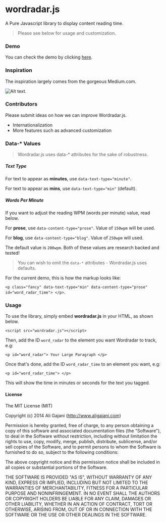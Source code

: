 wordradar.js
============

A Pure Javascript library to display content reading time. 

> Please see below for usage and customization.

### Demo

You can check the demo by clicking [here](http://aligajani.github.io/wordradar.js/).

### Inspiration

The inspiration largely comes from the gorgeous Medium.com.

![Alt text](http://i.imgur.com/6vWXrBK.jpg).

### Contributors

Please submit ideas on how we can improve Wordradar.js. 

- Internationalization
- More features such as advanced customization

### Data-* Values

> Wordradar.js uses data-* attributes for the sake of robustness.

##### Text Type

For text to appear as **minutes**, use `data-text-type="minute"`.

For text to appear as **mins**, use `data-text-type="min"` (default).

##### Words Per Minute

If you want to adjust the reading WPM (words per minute) value, read below.

For **prose**, use `data-content-type="prose"`. Value of `150wpm` will be used.

For **blog**, use `data-content-type="blog"`. Value of `250wpm` will used.

The default value is `200wpm`. Both of these values are research backed and tested!

> You can wish to omit the `data-*` attributes - Wordradar.js uses defaults.

For the current demo, this is how the markup looks like:

`<p class="fancy" data-text-type="min" data-content-type="prose"  id="word_radar_time"> </p>`.

### Usage

To use the library, simply embed **wordradar.js** in your HTML, as shown below.

`<script src="wordradar.js"></script>`

Then, add the ID `word_radar` to the element you want Wordradar to track, e.g:

`<p id="word_radar"> Your Large Paragraph </p>`

Once that's done, add the ID `word_radar_time` to an element you want, e.g:

`<p id="word_radar_time"> </p>`

This will show the time in minutes or seconds for the text you tagged.

#### License

The MIT License (MIT)

Copyright (c) 2014 Ali Gajani (http://www.aligajani.com)

Permission is hereby granted, free of charge, to any person obtaining a copy
of this software and associated documentation files (the "Software"), to deal
in the Software without restriction, including without limitation the rights
to use, copy, modify, merge, publish, distribute, sublicense, and/or sell
copies of the Software, and to permit persons to whom the Software is
furnished to do so, subject to the following conditions:

The above copyright notice and this permission notice shall be included in
all copies or substantial portions of the Software.

THE SOFTWARE IS PROVIDED "AS IS", WITHOUT WARRANTY OF ANY KIND, EXPRESS OR
IMPLIED, INCLUDING BUT NOT LIMITED TO THE WARRANTIES OF MERCHANTABILITY,
FITNESS FOR A PARTICULAR PURPOSE AND NONINFRINGEMENT. IN NO EVENT SHALL THE
AUTHORS OR COPYRIGHT HOLDERS BE LIABLE FOR ANY CLAIM, DAMAGES OR OTHER
LIABILITY, WHETHER IN AN ACTION OF CONTRACT, TORT OR OTHERWISE, ARISING FROM,
OUT OF OR IN CONNECTION WITH THE SOFTWARE OR THE USE OR OTHER DEALINGS IN
THE SOFTWARE.





